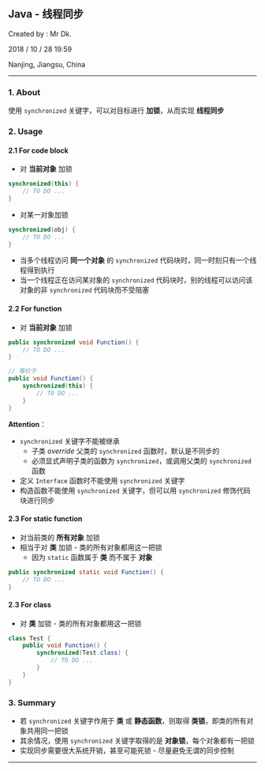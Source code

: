 ## Java - 线程同步

Created by : Mr Dk.

2018 / 10 / 28 19:59

Nanjing, Jiangsu, China

---

### 1. About

使用 `synchronized` 关键字，可以对目标进行 __加锁__，从而实现 __线程同步__

### 2. Usage

#### 2.1 For code block

* 对 __当前对象__ 加锁

```java
synchronized(this) {
    // TO DO ...
}
```

* 对某一对象加锁

```java
synchronized(obj) {
    // TO DO ...
}
```

* 当多个线程访问 __同一个对象__ 的 `synchronized` 代码块时，同一时刻只有一个线程得到执行
* 当一个线程正在访问某对象的 `synchronized` 代码块时，别的线程可以访问该对象的非 `synchronized` 代码块而不受阻塞

#### 2.2 For function

* 对 __当前对象__ 加锁

```java
public synchronized void Function() {
    // TO DO ...
}

// 等价于
public void Function() {
    synchronized(this) {
        // TO DO ...
    }
}
```

__Attention__：

* `synchronized` 关键字不能被继承
  * 子类 _override_ 父类的 `synchronized` 函数时，默认是不同步的
  * 必须显式声明子类的函数为 `synchronized`，或调用父类的 `synchronized` 函数
* 定义 `Interface` 函数时不能使用 `synchronized` 关键字
* 构造函数不能使用 `synchronized` 关键字，但可以用 `synchronized` 修饰代码块进行同步

#### 2.3 For static function

* 对当前类的 __所有对象__ 加锁
* 相当于对 __类__ 加锁 - 类的所有对象都用这一把锁
  * 因为 `static` 函数属于 __类__ 而不属于 __对象__

```java
public synchronized static void Function() {
    // TO DO ...
}
```

#### 2.3 For class

* 对 __类__ 加锁 - 类的所有对象都用这一把锁

```java
class Test {
    public void Function() {
        synchronized(Test.class) {
            // TO DO ...
        }
    }
}
```

### 3. Summary

* 若 `synchronized` 关键字作用于 __类__ 或 __静态函数__，则取得 __类锁__，即类的所有对象共用同一把锁
* 其余情况，使用 `synchronized` 关键字取得的是 __对象锁__，每个对象都有一把锁
* 实现同步需要很大系统开销，甚至可能死锁 - 尽量避免无谓的同步控制

---

